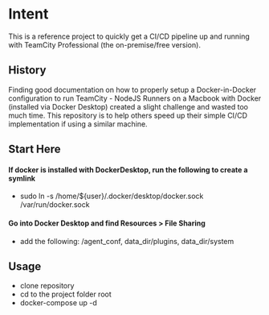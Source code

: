 # Intent
This is a reference project to quickly get a CI/CD pipeline up and running with TeamCity Professional (the on-premise/free version).

## History
Finding good documentation on how to properly setup a Docker-in-Docker configuration to run TeamCity - NodeJS Runners on a Macbook with Docker (installed via Docker Desktop) created a slight challenge and wasted too much time. This repository is to help others speed up their simple CI/CD implementation if using a similar machine.

## Start Here
#### If docker is installed with DockerDesktop, run the following to create a symlink
 - sudo ln -s /home/${user}/.docker/desktop/docker.sock /var/run/docker.sock
#### Go into Docker Desktop and find Resources > File Sharing
 - add the following: /agent_conf, data_dir/plugins, data_dir/system
## Usage
 - clone repository
 - cd to the project folder root
 - docker-compose up -d
